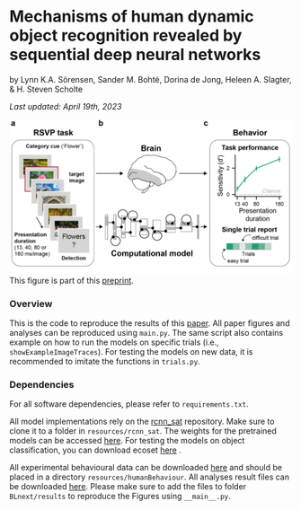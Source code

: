 # Mechanisms of human dynamic object recognition revealed by sequential deep neural networks
by Lynn K.A. Sörensen, Sander M. Bohté, Dorina de Jong, Heleen A. Slagter, & H. Steven Scholte

*Last updated: April 19th, 2023*

![](BLnext/figures/Figures_paper_Figure1.png)
This figure is part of this [preprint](https://www.biorxiv.org/content/10.1101/2022.04.06.487259v2).

### Overview
This is the code to reproduce the results of this [paper](https://www.biorxiv.org/content/10.1101/2022.04.06.487259v2). All paper figures and analyses can be reproduced using `main.py`.
The same script also contains example on how to run the models on specific trials (i.e., `showExampleImageTraces`). For testing the models on new data, it is recommended to imitate the functions in `trials.py`.  

### Dependencies
For all software dependencies, please refer to `requirements.txt`. 

All model implementations rely on the [rcnn_sat](https://github.com/cjspoerer/rcnn-sat) repository. Make sure to clone it to a folder in `resources/rcnn_sat`. 
The weights for the pretrained models can be accessed [here](https://osf.io/mz9hw/).
For testing the models on object classification, you can download ecoset [here](https://codeocean.com/capsule/9570390/tree/v1) .

All experimental behavioural data can be downloaded [here](https://osf.io/c9gs8/) and should be placed in a directory `resources/humanBehaviour`.
All analyses result files can be downloaded [here](https://osf.io/c9gs8/). Please make sure to add the files to folder `BLnext/results` to reproduce the Figures using `__main__.py`.


